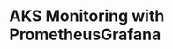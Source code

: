 # AKS Monitoring with PrometheusGrafana                                                                                                                                                                                                                                                
